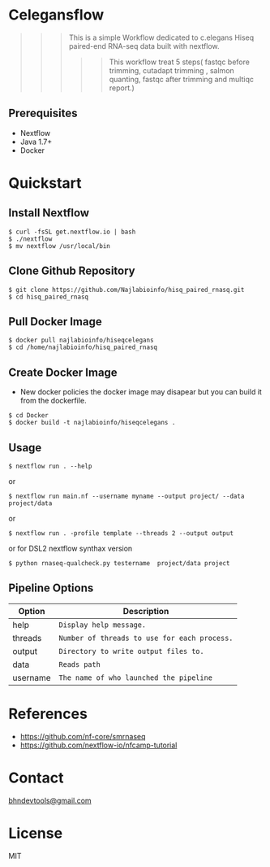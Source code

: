 Celegansflow
=========================
>>> This is a simple Workflow dedicated to c.elegans Hiseq paired-end RNA-seq data built with nextflow.
>>>>> This workflow treat 5 steps( fastqc before trimming, cutadapt trimming , salmon quanting, fastqc after trimming and multiqc report.)


Prerequisites
-------------
  - Nextflow
  - Java 1.7+
  - Docker

Quickstart
==========
Install Nextflow
----------------
```
$ curl -fsSL get.nextflow.io | bash
$ ./nextflow
$ mv nextflow /usr/local/bin
```

Clone Github Repository
-----------------------
```
$ git clone https://github.com/Najlabioinfo/hisq_paired_rnasq.git
$ cd hisq_paired_rnasq
```

Pull Docker Image
------------------
```
$ docker pull najlabioinfo/hiseqcelegans
$ cd /home/najlabioinfo/hisq_paired_rnasq
```
Create Docker Image 
------------------ 
- New docker policies the docker image may disapear but you can build it from the dockerfile.
```
$ cd Docker
$ docker build -t najlabioinfo/hiseqcelegans .
```

Usage
-----
```
$ nextflow run . --help
```
or 
```
$ nextflow run main.nf --username myname --output project/ --data project/data
```
or
```
$ nextflow run . -profile template --threads 2 --output output
```
or for DSL2 nextflow synthax version
```
$ python rnaseq-qualcheck.py testername  project/data project
```

Pipeline Options
----------------
Option | Description
--------- | -----------
help | `Display help message.`
threads | `Number of threads to use for each process.`
output | `Directory to write output files to.`
data | `Reads path`
username | `The name of who launched the pipeline`


References
===========
* https://github.com/nf-core/smrnaseq
* https://github.com/nextflow-io/nfcamp-tutorial


Contact
=======
bhndevtools@gmail.com

License
=======
MIT
